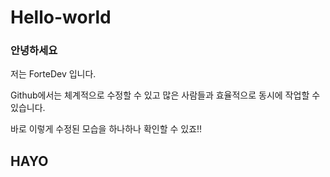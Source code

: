 # Hello-world
### 안녕하세요
저는 ForteDev 입니다.

Github에서는 체계적으로 수정할 수 있고 많은 사람들과 효율적으로 동시에 작업할 수 있습니다.

바로 이렇게 수정된 모습을 하나하나 확인할 수 있죠!!

## HAYO

